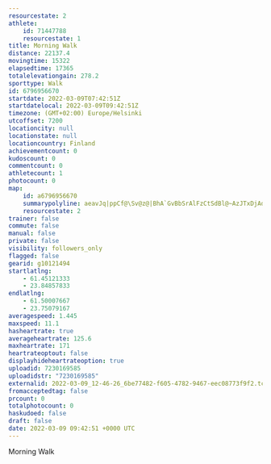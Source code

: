 ```yaml
---
resourcestate: 2
athlete:
    id: 71447788
    resourcestate: 1
title: Morning Walk
distance: 22137.4
movingtime: 15322
elapsedtime: 17365
totalelevationgain: 278.2
sporttype: Walk
id: 6796956670
startdate: 2022-03-09T07:42:51Z
startdatelocal: 2022-03-09T09:42:51Z
timezone: (GMT+02:00) Europe/Helsinki
utcoffset: 7200
locationcity: null
locationstate: null
locationcountry: Finland
achievementcount: 0
kudoscount: 0
commentcount: 0
athletecount: 1
photocount: 0
map:
    id: a6796956670
    summarypolyline: aeavJq|ppCf@\Sv@z@|BhA`GvBbSrAlFzCtSdBl@~AzJTxDjAdEvAlM~ClOpAxOVdAb@NDp@Od@Nl@i@[ExBg@fAaA\kDtIoC@oB_BkArBiAtE]zM}A~HyBtESfAq@k@c@cBNuHcBoe@\qHAaHn@yClBeGm@jCgBjFo@`WvAtWDdH_@rDJnDZzAjAbANrDd@~@ZbDrAlAdDaDn@N~AiAhAqGlB`AbAYdAcBdAc@xBrLHdCd@rAT?LdB`Bq@ZZY|Dr@rGlBx@vC`FdCJJxGdACZjA`I_JpAoCxAgA^fDhBzd@n@pExEvFbBr@\m@~@EnAvA_BpE[zHd@bNf@t@Yl@WtDuDtGQbDXfAn@TtA|BdBXzCdDx@At@lElAtLb@fHm@pKm@bAIzDu@zBMbAN`@eAtCE~Cc@GWmCs@k@ZiAa@kBHsBCkCU[iAd@]wA{@e@Q|@iAWg@hA_AtAo@rJH`F^vA]jAR|B_@rACTwAa@p@|AQv@h@bHn@fBg@\g@nCo@BSbAZbFy@nHv@|Mo@hHc@fARxA[XTSE_BeBwEQE[|As@`@s@QyAeCaCcAeAj@oBnD_AdFqClIu@fP_@VCt@sAtA}CvFu@bDs@z@c@tEiB~B{@lFmE~JJTo@`BoBxDfArBk@lEcAj@\VPtACbCUp@d@_@Q}EO_@m@j@_BhBgCzE{@r@HNoBEkHhBm@hJ^jL[lFAdKa@rByAzCc@tGw@zDuAz@aC_BiBhE_@FmCyHkAND_BWqAuV_l@}C@qApF}@f@qIOa@o@}BWUn@S~IqJcAaBvB_AdDMnBb@f@r@rFo@rAaBvLg@vRL|Dx@p@`AlD}CnAc@rE_AtAaNe@w@oCGyCi@i@Xo`@lAkUGuHS[aCNiA_Ey@cIgB{Gy@TeAaDBj@m@eDsBeBwBuE_@aPs@}A\{AAeAw@oCaA}@LwEy@gEu@u@q@X_@~@_Bc@{@uBQoBKkEmDe@wBzGuErAMrFeA|@u@jB{CtF{@z@M~BgBrC{@bI{@pAeAE_@~DuEa@m@iAgA{Fy@aBo@qI?sGsAgIM}Lm@oAWmBUgGwAkCwA{FcF{NYgE_BoFeDuDeAuHo@l@uBjQ`@zXKdHe@rAk@fA}@LkBkAmEoGgCbB_EjA[bAcCpCLnBJzCUbCv@hD]xAiEb@_@j@BpD[l@w@FRxB_B`C[zAe@EcAjBwLfAQzD
    resourcestate: 2
trainer: false
commute: false
manual: false
private: false
visibility: followers_only
flagged: false
gearid: g10121494
startlatlng:
    - 61.45121333
    - 23.84857833
endlatlng:
    - 61.50007667
    - 23.75079167
averagespeed: 1.445
maxspeed: 11.1
hasheartrate: true
averageheartrate: 125.6
maxheartrate: 171
heartrateoptout: false
displayhideheartrateoption: true
uploadid: 7230169585
uploadidstr: "7230169585"
externalid: 2022-03-09_12-46-26_6be77482-f605-4782-9467-eec08773f9f2.tcx
fromacceptedtag: false
prcount: 0
totalphotocount: 0
haskudoed: false
draft: false
date: 2022-03-09 09:42:51 +0000 UTC
---
```

Morning Walk